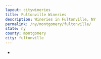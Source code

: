 ```yaml
---
layout: citywineries
title: Fultonville Wineries
description: Wineries in Fultonville, NY
permalink: /ny/montgomery/fultonville/
state: ny
county: montgomery
city: fultonville
---
```

-
